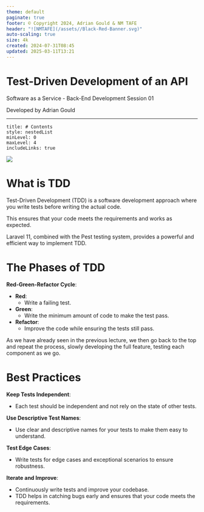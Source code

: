 ```yaml
---
theme: default
paginate: true
footer: © Copyright 2024, Adrian Gould & NM TAFE
header: "![NMTAFE](/assets//Black-Red-Banner.svg)"
auto-scaling: true
size: 4k
created: 2024-07-31T08:45
updated: 2025-03-11T13:21
---
```


# Test-Driven Development of an API

Software as a Service - Back-End Development
Session 01

Developed by Adrian Gould

---


```table-of-contents
title: # Contents
style: nestedList
minLevel: 0
maxLevel: 4
includeLinks: true
```

![](TDD-Circle@1x.svg)

# What is TDD

Test-Driven Development (TDD) is a software development approach where you write tests before writing the actual code.

This ensures that your code meets the requirements and works as expected.

Laravel 11, combined with the Pest testing system, provides a powerful and efficient way to implement TDD.

# The Phases of TDD

**Red-Green-Refactor Cycle**:

- **Red**: 
	- Write a failing test.
- **Green**: 
	- Write the minimum amount of code to make the test pass.
- **Refactor**: 
	- Improve the code while ensuring the tests still pass.

As we have already seen in the previous lecture, we then go back to the top and repeat the process, slowly developing the full feature, testing each component as we go.


# Best Practices

**Keep Tests Independent**:
  - Each test should be independent and not rely on the state of other tests.

**Use Descriptive Test Names**:
  - Use clear and descriptive names for your tests to make them easy to understand.

**Test Edge Cases**:
  - Write tests for edge cases and exceptional scenarios to ensure robustness.

**Iterate and Improve**:
  - Continuously write tests and improve your codebase. 
  - TDD helps in catching bugs early and ensures that your code meets the requirements.
